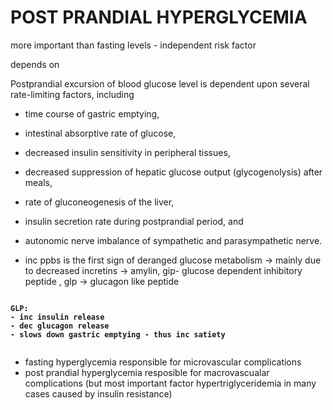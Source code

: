 # POST PRANDIAL HYPERGLYCEMIA


more important than fasting levels - independent risk factor 

depends on 

Postprandial excursion of blood glucose level is dependent upon several rate-limiting factors, including 
- time course of gastric emptying, 
- intestinal absorptive rate of glucose, 
- decreased insulin sensitivity in peripheral tissues, 
- decreased suppression of hepatic glucose output (glycogenolysis) after meals, 
- rate of gluconeogenesis of the liver, 
- insulin secretion rate during postprandial period, and 
- autonomic nerve imbalance of sympathetic and parasympathetic nerve.

- inc ppbs is the first sign of deranged glucose metabolism -> mainly due to decreased incretins -> amylin, gip- glucose dependent inhibitory peptide , glp -> glucagon like peptide

<code>
<b>GLP:
- inc insulin release
- dec glucagon release
- slows down gastric emptying - thus inc satiety
</b>
</code>
 
- fasting hyperglycemia responsible for microvascular complications 
- post prandial hyperglycemia resposible for macrovascualar complications (but most important factor hypertriglyceridemia   in many cases caused by insulin resistance)
 
